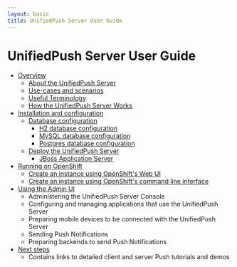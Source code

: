 ```yaml
---
layout: basic
title: UnifiedPush Server User Guide
---
```


# UnifiedPush Server User Guide

* [Overview](overview)
  * [About the UnifiedPush Server](overview#_about_the_unifiedpush_server)
  * [Use-cases and scenarios](overview#_use_cases_and_scenarios)
  * [Useful Terminology](overview#_useful_terminology)
  * [How the UnifiedPush Server Works](overview#_how_the_unifiedpush_server_works)
* [Installation and configuration](server-installation)
  * [Database configuration](server-installation/#_database_configuration)
    * [H2 database configuration](server-installation/#_h2_database_configuration)
    * [MySQL database configuration](server-installation/#_mysql_database_configuration)
    * [Postgres database configuration](server-installation/#_postgres_database_configuration)
  * [Deploy the UnifiedPush Server](server-installation/#_deploy_the_unifiedpush_server)
    * [JBoss Application Server](server-installation/#_jboss_application_server)
* [Running on OpenShift](openshift)
  * [Create an instance using OpenShift's Web UI](openshift/#_create_an_instance_using_openshift_s_web_ui)
  * [Create an instance using OpenShift's command line interface](openshift/#_create_an_instance_using_openshift_s_command_line_interface)
* [Using the Admin UI](admin-ui)
  * Administering the UnifiedPush Server Console
  * Configuring and managing applications that use the UnifiedPush Server
  * Preparing mobile devices to be connected with the UnifiedPush Server
  * Sending Push Notifications
  * Preparing backends to send Push Notifications
* [Next steps](next)
  * Contains links to detailed client and server Push tutorials and demos
